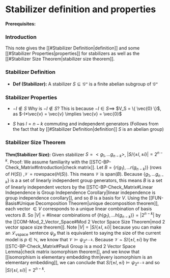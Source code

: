 # Stabilizer definition and properties
#### Prerequisites:

### Introduction
This note gives the [[#Stabilizer Definition|definition]] and some [[#Stabilizer Properties|properties]] for stabilizers as well as the [[#Stabilizer Size Theorem|stabilizer size theorem]].

### Stabilizer Definition
- **Def (Stabilizer):** A stabilizer $S\subseteq \mathcal{G^n}$ is a finite abelian subgroup of $\mathcal{G^n}$

### Stabilizer Properties
- $-I \notin S$ 
Why is $-I\notin S$?
	This is because $-I\in S \implies$ $V_S = \{ \vec{0} \}$, as $-I*\vec{v} = \vec{v} \implies \vec{v} = \vec{0}$ 

- $S$ has $l=n-k$ commuting and independent generators
	(Follows from the fact that by [[#Stabilizer Definition|definition]] $S$ is an abelian group)

### Stabilizer Size Theorem
**Thm(Stabilizer Size):** Given stabilizer $S=<g_1, \ldots g_{n-k}>$, $|S/\{\pm I, \pm i\}|=2^{n-k}$.
	Proof:
		We assume familiarity with the [[STC-BP-Check_Matrix#Introduction|check matrix]]. 
		Let $B=\{r(g_1),\ldots r(g_{n-k})\}$ (rows of $H(S)$) ,$\mathcal V=\text{rowspace}(H(S))$.
		This means $\mathcal V$ is $\text{span}(B)$. Because $\{g_1, \ldots g_{n-k}\}$ is a a set of linearly independent group generators, this means $B$ is a set of linearly independent vectors by the [[STC-BP-Check_Matrix#Linear Independence is Group Independence Corollary|linear independence is group independence corollary]], and so $B$ is a basis for $V$. Using the [[FUN-Basis#Unique Decomposition Theorem|unique decomposition theorem]], each vector $\in V$ corresponds to a unique linear combination of basis vectors $B$. So $|V|=\# \text{linear combinations of }\{h(g_1),\ldots h(g_{n-k})\}=|2^{n-k}|$ by the [[COM-Mod_2_Vector_Space#Mod 2 Vector Space Size Theorem|mod 2 vector space size theorem]]. Note $|V|=|S/\{\pm I, \pm i\}|$ because you can make an $\mathcal L_{\text{vspace}}$ sentence $\psi_{p}$ that is equivalent to saying the size of the current model is $p \in \mathbb N$, we know that $\mathcal V \models \psi_{2^{n-k}}$. Because $\mathcal V \simeq S/\{\pm I, \pm i\}$ by the [[STC-BP-Check_Matrix#Pauli Group is a mod 2 Vector Space Lemma|check matrix isomorphism theorem]], and we know that  [[isomorphism is elementary embedding thm|every isomorphism is an elementary embedding]], we can conclude that  $S/\{\pm I, \pm i\}\models \psi_{2^{n-k}}$  and so $|S/\{ \pm I, \pm i \}|=2^{n-k}$.
